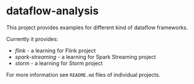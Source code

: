 dataflow-analysis
=====================

This project provides examples for different kind of dataflow frameworks.

Currently it provides:
  * _flink_ - a learning for Flink project
  * _spark-streaming_ - a learning for Spark Streaming project
  * _storm_ - a learning for Storm project

For more information see `README.md` files of individual projects.
